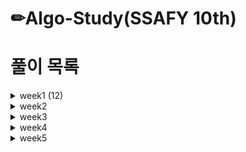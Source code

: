 # ✏Algo-Study(SSAFY 10th)


# 풀이 목록

<details>
<summary>week1 (12)</summary>

- BOJ (6)
  - [x] [크로아티아 알파벳](/algo-study/LKT/BOJ/SILVER/2941/README.md)
  - [x] [색종이2](/algo-study/LKT/BOJ/SILVER/2567/README.md)
  - [x] [색종이](/algo-study/LKT/BOJ/SILVER/2563/README.md)
  - [x] [단어 뒤집기2](/algo-study/LKT/BOJ/SILVER/17413/README.md)
  - [x] [나무 재테크](/algo-study/LKT/BOJ/GOLD/16235/README.md)
  - [x] [설탕 배달](/algo-study/LKT/BOJ/SILVER/2839/README.md)

- SWEA (6)
  - [x] [영준이의 카드 카운팅](/algo-study/LKT/SWEA/D3/4047/README.md)
  - [x] [퍼펙트 셔플](/algo-study/LKT/SWEA/D3/3499/README.md)
  - [x] [패턴 마디의 길이](/algo-study/LKT/SWEA/D2/2007/README.md)
  - [x] [농작물 수확하기](/algo-study/LKT/SWEA/D3/2805/README.md)
  - [x] [테네스의 특별한 소수](/algo-study/LKT/SWEA/D3/4698/README.md)
  - [x] [성공적인 공연기획](/algo-study/LKT/SWEA/D3/4789/README.md)

</details>
<details>
<summary>week2</summary>

- BOJ
  - [x] [아기돼지와 늑대](/algo-study/LKT/BOJ/GOLD/16441/README.md)
  - [x] [신기한 소수](/algo-study/LKT/BOJ/GOLD/2023/README.md)
  - [ ] [아기 상어](/algo-study/LKT/BOJ/GOLD/16236/README.md)
  - [ ] [DNA 비밀번호](/algo-study/LKT/BOJ/SILVER/12891/README.md)
  - [ ] [도영이가 만든 맛있는 음식](/algo-study/LKT/BOJ/SILVER/2961/README.md)
  - [ ] [구간 합 구하기 5](/algo-study/LKT/BOJ/SILVER/11660/README.md)
  - [ ] [암호 만들기](/algo-study/LKT/BOJ/GOLD/1759/README.md)

- SWEA
  - [x] [괄호 짝짓기](/algo-study/LKT/SWEA/D4/1218/README.md)
  - [ ] [암호 생성기](/algo-study/LKT/SWEA/D3/1225/README.md)
  - [ ] [삼성시의 버스 노선](/algo-study/LKT/SWEA/D3/6485/README.md)
  - [ ] [쇠막대기 자르기](/algo-study/LKT/SWEA/D4/5432/README.md)
  - [ ] [의석이의 세로로 말해요](/algo-study/LKT/SWEA/D3/5356/README.md)


</details>
<details>
<summary>week3</summary>

- BOJ
  - [N과 M 1](/algo-study/LKT/BOJ/SILVER/15649/)
  - [N과 M 2](/algo-study/LKT/BOJ/)
  - [치킨 배달](/algo-study/LKT/BOJ/)
  - [설탕 배달](/algo-study/LKT/BOJ/)
  - [역팩토리얼](/algo-study/LKT/BOJ/)
  - [스네이크 버드](/algo-study/LKT/BOJ/)
  - [절대값 힙](/algo-study/LKT/BOJ/)
  - [배열 돌리기3](/algo-study/LKT/BOJ/)
  - [배열 돌리기4](/algo-study/LKT/BOJ/)
  - [요세푸스2](/algo-study/LKT/BOJ/)
  - [요세푸스1](/algo-study/LKT/BOJ/)
  - [탑](/algo-study/LKT/BOJ/)

- SWEA
  - [규영이와 인영이의 카드 게임](/algo-study/LKT/SWEA/)
  - [요리사](/algo-study/LKT/SWEA/)
  - [햄버거 다이어트](/algo-study/LKT/SWEA/)
  - [정사각형 방](/algo-study/LKT/SWEA/)
  - [사칙연산 유효성 검사](/algo-study/LKT/SWEA/)
  - [한빈이와 spot mart](/algo-study/LKT/SWEA/)
  - [암호문 1](/algo-study/LKT/SWEA/)


</details>
<details>
<summary>week4</summary>

- BOJ
  - 

- SWEA
  - 


</details>
<details>
<summary>week5</summary>

- BOJ
  - 

- SWEA
  - 


</details>
